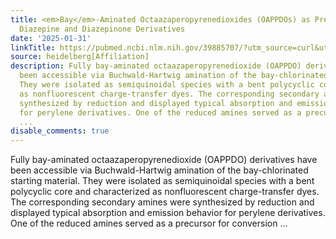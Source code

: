 ```yaml
---
title: <em>Bay</em>-Aminated Octaazaperopyrenedioxides (OAPPDOs) as Precursors for
  Diazepine and Diazepinone Derivatives
date: '2025-01-31'
linkTitle: https://pubmed.ncbi.nlm.nih.gov/39885707/?utm_source=curl&utm_medium=rss&utm_campaign=pubmed-2&utm_content=1FakS-2QOkCT8HsMOQP1bCRQ4YzyumYOmxmF0moLsQ3dFB1E9V&fc=20220326224207&ff=20250131170637&v=2.18.0.post9+e462414
source: heidelberg[Affiliation]
description: Fully bay-aminated octaazaperopyrenedioxide (OAPPDO) derivatives have
  been accessible via Buchwald-Hartwig amination of the bay-chlorinated starting material.
  They were isolated as semiquinoidal species with a bent polycyclic core and characterized
  as nonfluorescent charge-transfer dyes. The corresponding secondary amines were
  synthesized by reduction and displayed typical absorption and emission behavior
  for perylene derivatives. One of the reduced amines served as a precursor for conversion
  ...
disable_comments: true
---
```

Fully bay-aminated octaazaperopyrenedioxide (OAPPDO) derivatives have been accessible via Buchwald-Hartwig amination of the bay-chlorinated starting material. They were isolated as semiquinoidal species with a bent polycyclic core and characterized as nonfluorescent charge-transfer dyes. The corresponding secondary amines were synthesized by reduction and displayed typical absorption and emission behavior for perylene derivatives. One of the reduced amines served as a precursor for conversion ...